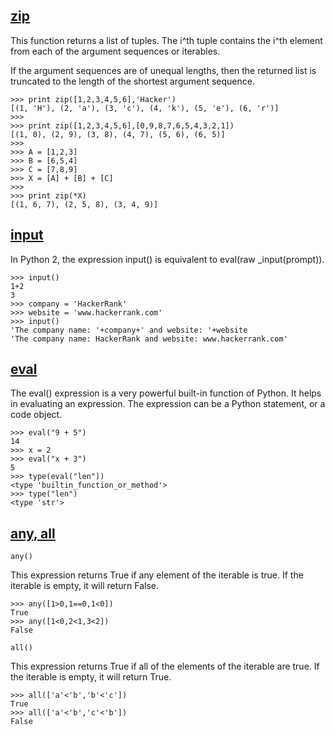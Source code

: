 


## [zip](https://www.hackerrank.com/challenges/zipped)

This function returns a list of tuples. The
i^th tuple contains the i^th element from each of the argument sequences or iterables.

If the argument sequences are of unequal lengths, then the returned list is truncated to the length of the shortest argument sequence.

    >>> print zip([1,2,3,4,5,6],'Hacker')
    [(1, 'H'), (2, 'a'), (3, 'c'), (4, 'k'), (5, 'e'), (6, 'r')]
    >>> 
    >>> print zip([1,2,3,4,5,6],[0,9,8,7,6,5,4,3,2,1])
    [(1, 0), (2, 9), (3, 8), (4, 7), (5, 6), (6, 5)]
    >>> 
    >>> A = [1,2,3]
    >>> B = [6,5,4]
    >>> C = [7,8,9]
    >>> X = [A] + [B] + [C]
    >>> 
    >>> print zip(*X)
    [(1, 6, 7), (2, 5, 8), (3, 4, 9)]


## [input](https://www.hackerrank.com/challenges/input)

In Python 2, the expression input() is equivalent to eval(raw _input(prompt)).

    >>> input()  
    1+2
    3
    >>> company = 'HackerRank'
    >>> website = 'www.hackerrank.com'
    >>> input()
    'The company name: '+company+' and website: '+website
    'The company name: HackerRank and website: www.hackerrank.com'

## [eval](https://www.hackerrank.com/challenges/python-eval)

The eval() expression is a very powerful built-in function of Python. It helps in evaluating an expression. The expression can be a Python statement, or a code object.

    >>> eval("9 + 5")
    14
    >>> x = 2
    >>> eval("x + 3")
    5
    >>> type(eval("len"))
    <type 'builtin_function_or_method'>
    >>> type("len")
    <type 'str'>

## [any, all](https://www.hackerrank.com/challenges/any-or-all)

`any()`

This expression returns True if any element of the iterable is true.  If the iterable is empty, it will return False.

    >>> any([1>0,1==0,1<0])
    True
    >>> any([1<0,2<1,3<2])
    False

`all()`

This expression returns True if all of the elements of the iterable are true. If the iterable is empty, it will return True.

    >>> all(['a'<'b','b'<'c'])
    True
    >>> all(['a'<'b','c'<'b'])
    False

